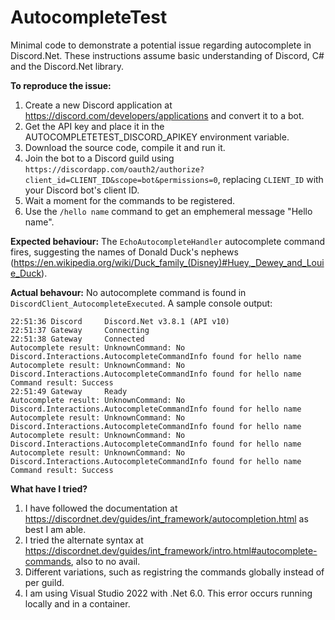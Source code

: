 # AutocompleteTest

Minimal code to demonstrate a potential issue regarding autocomplete in Discord.Net. These instructions assume basic understanding of Discord, C# and the Discord.Net library.

**To reproduce the issue:**
1. Create a new Discord application at https://discord.com/developers/applications and convert it to a bot.
2. Get the API key and place it in the AUTOCOMPLETETEST_DISCORD_APIKEY environment variable.
3. Download the source code, compile it and run it.
4. Join the bot to a Discord guild using `https://discordapp.com/oauth2/authorize?client_id=CLIENT_ID&scope=bot&permissions=0`, replacing `CLIENT_ID` with your Discord bot's client ID.
5. Wait a moment for the commands to be registered.
6. Use the `/hello name` command to get an emphemeral message "Hello name".

**Expected behaviour:** The `EchoAutocompleteHandler` autocomplete command fires, suggesting the names of Donald Duck's nephews (https://en.wikipedia.org/wiki/Duck_family_(Disney)#Huey,_Dewey_and_Louie_Duck).

**Actual behavour:** No autocomplete command is found in `DiscordClient_AutocompleteExecuted`. A sample console output:

```
22:51:36 Discord     Discord.Net v3.8.1 (API v10)
22:51:37 Gateway     Connecting
22:51:38 Gateway     Connected
Autocomplete result: UnknownCommand: No Discord.Interactions.AutocompleteCommandInfo found for hello name
Autocomplete result: UnknownCommand: No Discord.Interactions.AutocompleteCommandInfo found for hello name
Command result: Success
22:51:49 Gateway     Ready
Autocomplete result: UnknownCommand: No Discord.Interactions.AutocompleteCommandInfo found for hello name
Autocomplete result: UnknownCommand: No Discord.Interactions.AutocompleteCommandInfo found for hello name
Autocomplete result: UnknownCommand: No Discord.Interactions.AutocompleteCommandInfo found for hello name
Autocomplete result: UnknownCommand: No Discord.Interactions.AutocompleteCommandInfo found for hello name
Command result: Success
```

**What have I tried?**
1. I have followed the documentation at https://discordnet.dev/guides/int_framework/autocompletion.html as best I am able.
2. I tried the alternate syntax at https://discordnet.dev/guides/int_framework/intro.html#autocomplete-commands, also to no avail.
3. Different variations, such as registring the commands globally instead of per guild.
4. I am using Visual Studio 2022 with .Net 6.0. This error occurs running locally and in a container.
